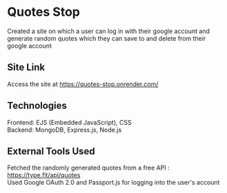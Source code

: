 # Quotes Stop
Created a site on which a user can log in with their google account and generate random quotes which they can save to and delete from their google account

## Site Link

Access the site at https://quotes-stop.onrender.com/

## Technologies

Frontend: EJS (Embedded JavaScript), CSS <br>
Backend: MongoDB, Express.js, Node.js

## External Tools Used

Fetched the randomly generated quotes from a free API : https://type.fit/api/quotes <br>
Used Google OAuth 2.0 and Passport.js for logging into the user's account


